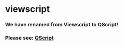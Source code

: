 # viewscript

### We have renamed from Viewscript to QScript!
### Please see: [QScript](https://github.com/wmfs/qscript)
